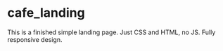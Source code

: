 # cafe_landing

This is a finished simple landing page. Just CSS and HTML, no JS. Fully responsive design.
